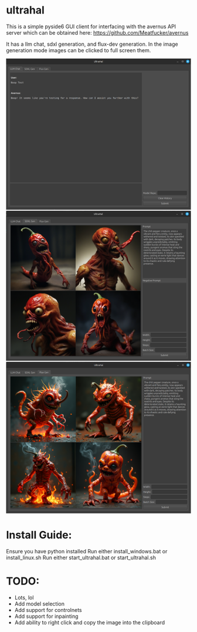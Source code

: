 # ultrahal

This is a simple pyside6 GUI client for interfacing with the avernus API server which can be obtained here: https://github.com/Meatfucker/avernus

It has a llm chat, sdxl generation, and flux-dev generation. In the image generation mode images can be clicked to full screen them.

![](assets/ultrahal_llm.png)
![](assets/ultrahal_sdxl.png)
![](assets/ultrahal_flux.png)

# Install Guide:
Ensure you have python installed
Run either install_windows.bat or install_linux.sh
Run either start_ultrahal.bat or start_ultrahal.sh

# TODO:

- Lots, lol
- Add model selection
- Add support for controlnets
- Add support for inpainting
- Add ability to right click and copy the image into the clipboard